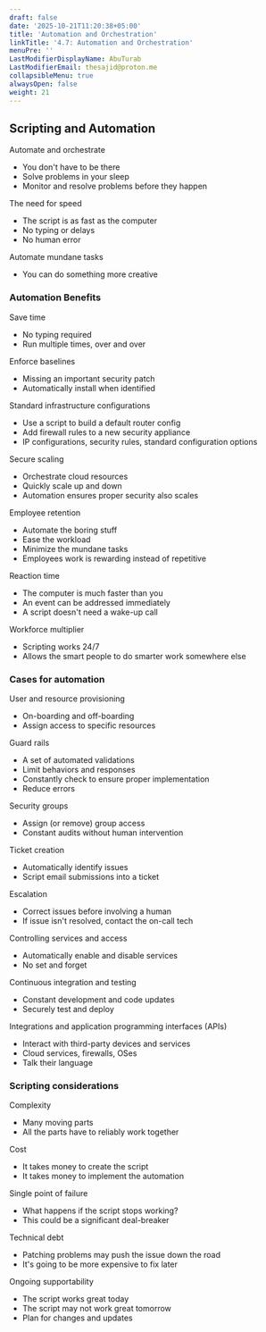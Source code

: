 ```yaml
---
draft: false
date: '2025-10-21T11:20:38+05:00'
title: 'Automation and Orchestration'
linkTitle: '4.7: Automation and Orchestration'
menuPre: ''
LastModifierDisplayName: AbuTurab
LastModifierEmail: thesajid@proton.me
collapsibleMenu: true
alwaysOpen: false
weight: 21
---
```


## Scripting and Automation

Automate and orchestrate
- You don't have to be there
- Solve problems in your sleep
- Monitor and resolve problems before they happen

The need for speed
- The script is as fast as the computer
- No typing or delays
- No human error

Automate mundane tasks
- You can do something more creative

### Automation Benefits

Save time
- No typing required 
- Run multiple times, over and over

Enforce baselines
- Missing an important security patch
- Automatically install when identified

Standard infrastructure configurations
- Use a script to build a default router config
- Add firewall rules to a new security appliance
- IP configurations, security rules, standard configuration options

Secure scaling
- Orchestrate cloud resources
- Quickly scale up and down
- Automation ensures proper security also scales

Employee retention
- Automate the boring stuff
- Ease the workload
- Minimize the mundane tasks
- Employees work is rewarding instead of repetitive

Reaction time
- The computer is much faster than you
- An event can be addressed immediately
- A script doesn't need a wake-up call

Workforce multiplier
- Scripting works 24/7
- Allows the smart people to do smarter work somewhere else

### Cases for automation

User and resource provisioning
- On-boarding and off-boarding
- Assign access to specific resources

Guard rails
- A set of automated validations
- Limit behaviors and responses
- Constantly check to ensure proper implementation
- Reduce errors

Security groups
- Assign (or remove) group access
- Constant audits without human intervention

Ticket creation
- Automatically identify issues
- Script email submissions into a ticket

Escalation
- Correct issues before involving a human
- If issue isn't resolved, contact the on-call tech

Controlling services and access
- Automatically enable and disable services
- No set and forget

Continuous integration and testing
- Constant development and code updates
- Securely test and deploy

Integrations and application programming interfaces (APIs)
- Interact with third-party devices and services
- Cloud services, firewalls, OSes
- Talk their language

### Scripting considerations

Complexity
- Many moving parts
- All the parts have to reliably work together

Cost
- It takes money to create the script
- It takes money to implement the automation

Single point of failure
- What happens if the script stops working?
- This could be a significant deal-breaker

Technical debt
- Patching problems may push the issue down the road
- It's going to be more expensive to fix later

Ongoing supportability
- The script works great today
- The script may not work great tomorrow
- Plan for changes and updates